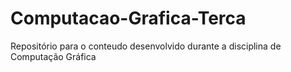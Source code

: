 # Computacao-Grafica-Terca
Repositório para o conteudo desenvolvido durante a disciplina de Computação Gráfica
